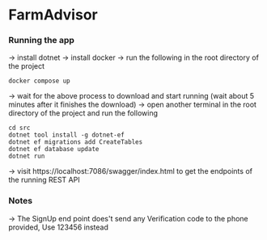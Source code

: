 # FarmAdvisor
### Running the app
-> install dotnet
-> install docker
-> run the following in the root directory of the project
```
docker compose up
```
-> wait for the above process to download and start running (wait about 5 minutes after it finishes the download)
-> open another terminal in the root directory of the project and run the following 
```
cd src
dotnet tool install -g dotnet-ef
dotnet ef migrations add CreateTables
dotnet ef database update
dotnet run
```
-> visit https://localhost:7086/swagger/index.html to get the endpoints of the running REST API
### Notes
-> The SignUp end point does't send any Verification code to the phone provided, Use 123456 instead